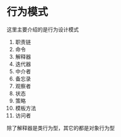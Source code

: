 # 行为模式

这里主要介绍的是行为设计模式

1. 职责链
2. 命令
3. 解释器
4. 迭代器
5. 中介者
6. 备忘录
7. 观察者
8. 状态
9. 策略
10. 模板方法
11. 访问者

除了解释器是类行为型，其它的都是对象行为型
